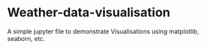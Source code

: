 # Weather-data-visualisation
A simple jupyter file to demonstrate Visualisations using matplotlib, seaborn, etc. 

